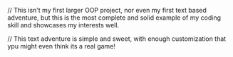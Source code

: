 // This isn't my first larger OOP project, nor even my first text based adventure, but this is the most complete and solid example of my coding skill and showcases my interests well. 

// This text adventure is simple and sweet, with enough customization that ypu might even think its a real game!
